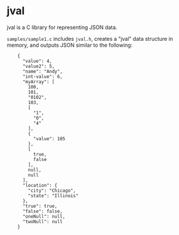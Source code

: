 # jval

jval is a C library for representing JSON data.

`samples/sample1.c` includes `jval.h`, creates a "jval" data structure in memory, and outputs JSON similar to the following:

```
    {
      "value": 4,
      "value2": 5,
      "name": "Andy",
      "int-value": 6,
      "myArray": [
        100,
        101,
        "0102",
        103,
        [
          "1",
          "0",
          "4"
        ],
        {
          "value": 105
        },
        [
          true,
          false
        ],
        null,
        null
      ],
      "location": {
        "city": "Chicago",
        "state": "Illinois"
      },
      "true": true,
      "false": false,
      "oneNull": null,
      "twoNull": null
    }
```
